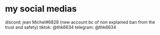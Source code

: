 # my social medias
discord: jean Michel#6828 (new account bc of non explained ban from the trust and safety)
tiktok: @thk6634
telegram: @thk6634
